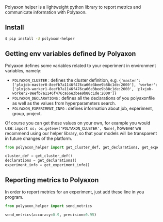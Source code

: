 Polyaxon helper is a lightweight python library to report metrics and communicate information with Polyaxon.


## Install

```bash
$ pip install -U polyaxon-helper
```


## Getting env variables defined by Polyaxon

Polyaxon defines some variables related to your experiment in environment variables, namely:

 * `POLYAXON_CLUSTER` : defines the cluster definition, e.g.
    `{'master': ['plxjob-master0-8eefb7a1146f476ca66e3bee9b88c1de:2000'], 'worker': ['plxjob-worker1-8eefb7a1146f476ca66e3bee9b88c1de:2000', 'plxjob-worker2-8eefb7a1146f476ca66e3bee9b88c1de:2000']}`
 * `POLYAXON_DECLARATIONS` : defines all the declarations of you polyaxonfile as well as the values from hyperparameters search.
 * `POLYAXON_EXPERIMENT_INFO` : defines information about job, experiment, group, project.

Of course you can get these values on your own, for example you would use: `import os; os.getenv('POLYAXON_CLUSTER', None)`,
however we recommend using our helper library, so that your models will be transparent in future changes of the platform.

```python
from polyaxon_helper import get_cluster_def, get_declarations, get_experiment_info

cluster_def = get_cluster_def()
declarations = get_declarations()
experiment_info = get_experiment_info()
```


## Reporting metrics to Polyaxon

In order to report metrics for an experiment, just add these line in you program.

```python
from polyaxon_helper import send_metrics

send_metrics(accuracy=0.9, precision=0.95)
```
